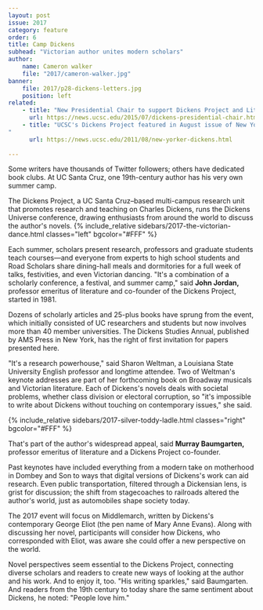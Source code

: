 ```yaml
---
layout: post
issue: 2017
category: feature
order: 6
title: Camp Dickens
subhead: "Victorian author unites modern scholars"
author:
    name: Cameron walker
    file: "2017/cameron-walker.jpg"
banner:
    file: 2017/p28-dickens-letters.jpg
    position: left
related:
    - title: "New Presidential Chair to support Dickens Project and Literature Studies at UC Santa Cruz"
      url: https://news.ucsc.edu/2015/07/dickens-presidential-chair.html
    - title: "UCSC's Dickens Project featured in August issue of New Yorker
"
      url: https://news.ucsc.edu/2011/08/new-yorker-dickens.html
    
---
```

Some writers have thousands of Twitter followers; others have dedicated book clubs. At UC Santa Cruz, one 19th-century author has his very own summer camp.

The Dickens Project, a UC Santa Cruz–based multi-campus research unit that promotes research and teaching on Charles Dickens, runs the Dickens Universe conference, drawing enthusiasts from around the world to discuss the author&#39;s novels.
{% include_relative sidebars/2017-the-victorian-dance.html classes="left" bgcolor="#FFF" %}

Each summer, scholars present research, professors and graduate students teach courses—and everyone from experts to high school students and Road Scholars share dining-hall meals and dormitories for a full week of talks, festivities, and even Victorian dancing. &quot;It&#39;s a combination of a scholarly conference, a festival, and summer camp,&quot; said **John Jordan,** professor emeritus of literature and co-founder of the Dickens Project, started in 1981.

Dozens of scholarly articles and 25-plus books have sprung from the event, which initially consisted of UC researchers and students but now involves more than 40 member universities. The Dickens Studies Annual, published by AMS Press in New York, has the right of first invitation for papers presented here.

&quot;It&#39;s a research powerhouse,&quot; said Sharon Weltman, a Louisiana State University English professor and longtime attendee. Two of Weltman&#39;s keynote addresses are part of her forthcoming book on Broadway musicals and Victorian literature. Each of Dickens&#39;s novels deals with societal problems, whether class division or electoral corruption, so &quot;it&#39;s impossible to write about Dickens without touching on contemporary issues,&quot; she said.

{% include_relative sidebars/2017-silver-toddy-ladle.html classes="right" bgcolor="#FFF" %}

That&#39;s part of the author&#39;s widespread appeal, said **Murray Baumgarten,** professor emeritus of literature and a Dickens Project co-founder.

Past keynotes have included everything from a modern take on motherhood in Dombey and Son to ways that digital versions of Dickens&#39;s work can aid research. Even public transportation, filtered through a Dickensian lens, is grist for discussion; the shift from stagecoaches to railroads altered the author&#39;s world, just as automobiles shape society today.

The 2017 event will focus on Middlemarch, written by Dickens&#39;s contemporary George Eliot (the pen name of Mary Anne Evans). Along with discussing her novel, participants will consider how Dickens, who corresponded with Eliot, was aware she could offer a new perspective on the world.

Novel perspectives seem essential to the Dickens Project, connecting diverse scholars and readers to create new ways of looking at the author and his work. And to enjoy it, too. &quot;His writing sparkles,&quot; said Baumgarten. And readers from the 19th century to today share the same sentiment about Dickens, he noted: &quot;People love him.&quot;
